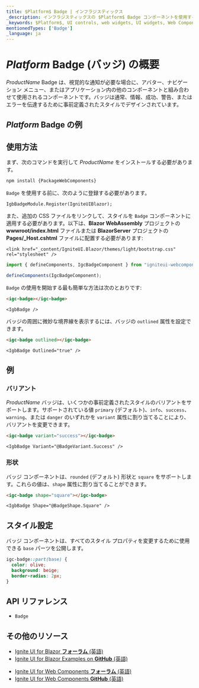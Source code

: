 ```yaml
---
title: $Platform$ Badge | インフラジスティックス
_description: インフラジスティックスの $Platform$ Badge コンポーネントを使用すると、事前定義されたスタイルでコンテンツを表示して、アプリケーション内の任意の場所で他のコンポーネントを装飾できます。
_keywords: $Platform$, UI controls, web widgets, UI widgets, Web Components, $Platform$ Badge Components, Infragistics, UI コントロール, web ウィジェット, UI ウィジェット, ウェブ コンポーネント, $Platform$ バッジ コンポーネント, インフラジスティックス
mentionedTypes: ['Badge']
_language: ja
---
```


# $Platform$ Badge (バッジ) の概要

$ProductName$ Badge は、視覚的な通知が必要な場合に、アバター、ナビゲーション メニュー、またはアプリケーション内の他のコンポーネントと組み合わせて使用されるコンポーネントです。バッジは通常、情報、成功、警告、またはエラーを伝達するために事前定義されたスタイルでデザインされています。

## $Platform$ Badge の例

<code-view style="height: 60px"
           data-demos-base-url="{environment:dvDemosBaseUrl}"
           iframe-src="{environment:dvDemosBaseUrl}/inputs/badge-outlined"
           alt="$Platform$ Badge の例"
           github-src="inputs/badge/outlined">
</code-view>

<div class="divider"></div>

## 使用方法

<!-- WebComponents -->
まず、次のコマンドを実行して $ProductName$ をインストールする必要があります。

```cmd
npm install {PackageWebComponents}
```
<!-- end: WebComponents -->

`Badge` を使用する前に、次のように登録する必要があります。

```razor
IgbBadgeModule.Register(IgniteUIBlazor);
```

<!-- Blazor -->

また、追加の CSS ファイルをリンクして、スタイルを `Badge` コンポーネントに適用する必要があります。以下は、**Blazor WebAssembly** プロジェクトの **wwwroot/index.html** ファイルまたは **BlazorServer** プロジェクトの **Pages/_Host.cshtml** ファイルに配置する必要があります:

```razor
<link href="_content/IgniteUI.Blazor/themes/light/bootstrap.css" rel="stylesheet" />
```

<!-- end: Blazor -->

```ts
import { defineComponents, IgcBadgeComponent } from "igniteui-webcomponents";

defineComponents(IgcBadgeComponent);
```

`Badge` の使用を開始する最も簡単な方法は次のとおりです:

```html
<igc-badge></igc-badge>
```

```razor
<IgbBadge />
```

バッジの周囲に微妙な境界線を表示するには、バッジの `outlined` 属性を設定できます。

```html
<igc-badge outlined></igc-badge>
```

```razor
<IgbBadge Outlined="true" />
```

## 例

### バリアント

$ProductName$ バッジは、いくつかの事前定義されたスタイルのバリアントをサポートします。サポートされている値 `primary` (デフォルト)、`info`、`success`、`warning`、または `danger` のいずれかを `variant` 属性に割り当てることにより、バリアントを変更できます。

```html
<igc-badge variant="success"></igc-badge>
```

```razor
<IgbBadge Variant="@BadgeVariant.Success" />
```

<code-view style="height: 60px"
           data-demos-base-url="{environment:dvDemosBaseUrl}"
           iframe-src="{environment:dvDemosBaseUrl}/inputs/badge-variants"
           alt="$Platform$ Badge の例"
           github-src="inputs/badge/variants">
</code-view>

### 形状

バッジ コンポーネントは、`rounded` (デフォルト) 形状と `square` をサポートします。これらの値は、`shape` 属性に割り当てることができます。

```html
<igc-badge shape="square"></igc-badge>
```

```razor
<IgbBadge Shape="@BadgeShape.Square" />
```

<code-view style="height: 60px"
           data-demos-base-url="{environment:dvDemosBaseUrl}"
           iframe-src="{environment:dvDemosBaseUrl}/inputs/badge-shape"
           alt="$Platform$ Badge の例"
           github-src="inputs/badge/shape">
</code-view>

## スタイル設定

バッジ コンポーネントは、すべてのスタイル プロパティを変更するために使用できる `base` パーツを公開します。

```css
igc-badge::part(base) {
  color: olive;
  background: beige;
  border-radius: 2px;
}
```

<!-- WebComponents -->

## API リファレンス

* `Badge`

<!-- end: WebComponents -->

<div class="divider--half"></div>

## その他のリソース

<!-- Blazor -->

* [Ignite UI for Blazor **フォーラム** (英語)](https://www.infragistics.com/community/forums/f/ignite-ui-for-blazor)
* [Ignite UI for Blazor Examples on **GitHub** (英語)](https://github.com/IgniteUI/igniteui-blazor-examples)

<!-- end: Blazor -->

<!-- WebComponents -->

* [Ignite UI for Web Components **フォーラム** (英語)](https://www.infragistics.com/community/forums/f/ignite-ui-for-web-components)
* [Ignite UI for Web Components **GitHub** (英語)](https://github.com/IgniteUI/igniteui-webcomponents)

<!-- end: WebComponents -->
